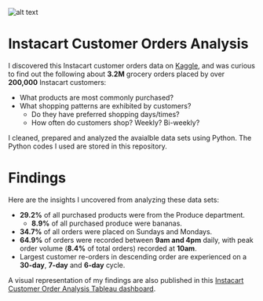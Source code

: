 ![alt text](https://upload.wikimedia.org/wikipedia/commons/9/9f/Instacart_logo_and_wordmark.svg)
# Instacart Customer Orders Analysis
I discovered this Instacart customer orders data on [Kaggle](https://www.kaggle.com/c/instacart-market-basket-analysis/data), and was curious to find out the following about **3.2M** grocery orders placed by over **200,000** Instacart customers:
* What products are most commonly purchased?
* What shopping patterns are exhibited by customers?
  * Do they have preferred shopping days/times?
  * How often do customers shop? Weekly? Bi-weekly?

I cleaned, prepared and analyzed the avaialble data sets using Python. The Python codes I used are stored in this repository.

# Findings
Here are the insights I uncovered from analyzing these data sets:
* **29.2%** of all purchased products were from the Produce department.
  * **8.9%** of all purchased produce were bananas.
* **34.7%** of all orders were placed on Sundays and Mondays.
* **64.9%** of orders were recorded between **9am and 4pm** daily, with peak order volume (**8.4%** of total orders) recorded at **10am**.
* Largest customer re-orders in descending order are experienced on a **30-day**, **7-day** and **6-day** cycle.

A visual representation of my findings are also published in this [Instacart Customer Order Analysis Tableau dashboard](https://public.tableau.com/views/IntacartOrderAnalysis/InstacartCustomerOrderAnalysis?:language=en-GB&:sid=&:display_count=n&:origin=viz_share_link).
